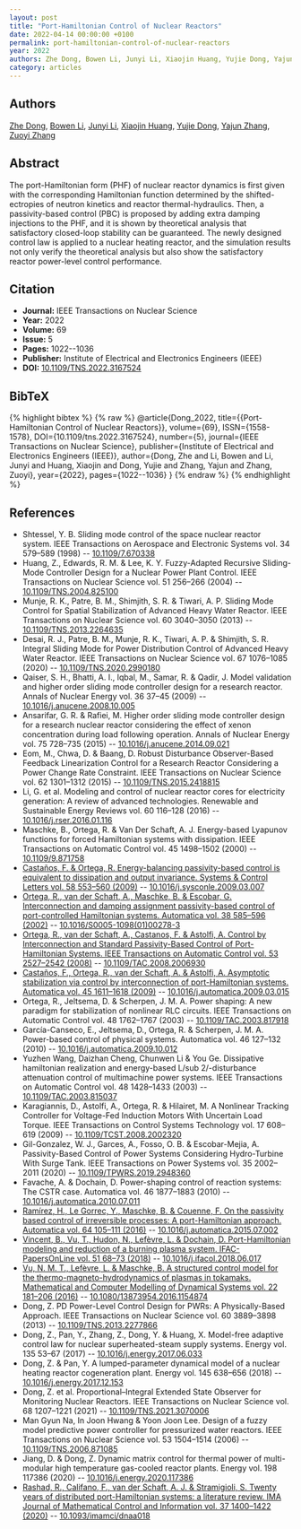 ```yaml
---
layout: post
title: "Port-Hamiltonian Control of Nuclear Reactors"
date: 2022-04-14 00:00:00 +0100
permalink: port-hamiltonian-control-of-nuclear-reactors
year: 2022
authors: Zhe Dong, Bowen Li, Junyi Li, Xiaojin Huang, Yujie Dong, Yajun Zhang, Zuoyi Zhang
category: articles
---
```

 
## Authors
[Zhe Dong](authors/zhe-dong), [Bowen Li](authors/bowen-li), [Junyi Li](authors/junyi-li), [Xiaojin Huang](authors/xiaojin-huang), [Yujie Dong](authors/yujie-dong), [Yajun Zhang](authors/yajun-zhang), [Zuoyi Zhang](authors/zuoyi-zhang)
 
## Abstract
The port-Hamiltonian form (PHF) of nuclear reactor dynamics is first given with the corresponding Hamiltonian function determined by the shifted-ectropies of neutron kinetics and reactor thermal-hydraulics. Then, a passivity-based control (PBC) is proposed by adding extra damping injections to the PHF, and it is shown by theoretical analysis that satisfactory closed-loop stability can be guaranteed. The newly designed control law is applied to a nuclear heating reactor, and the simulation results not only verify the theoretical analysis but also show the satisfactory reactor power-level control performance.
 
## Citation
- **Journal:** IEEE Transactions on Nuclear Science
- **Year:** 2022
- **Volume:** 69
- **Issue:** 5
- **Pages:** 1022--1036
- **Publisher:** Institute of Electrical and Electronics Engineers (IEEE)
- **DOI:** [10.1109/TNS.2022.3167524](https://doi.org/10.1109/TNS.2022.3167524)
 
## BibTeX
{% highlight bibtex %}
{% raw %}
@article{Dong_2022,
  title={{Port-Hamiltonian Control of Nuclear Reactors}},
  volume={69},
  ISSN={1558-1578},
  DOI={10.1109/tns.2022.3167524},
  number={5},
  journal={IEEE Transactions on Nuclear Science},
  publisher={Institute of Electrical and Electronics Engineers (IEEE)},
  author={Dong, Zhe and Li, Bowen and Li, Junyi and Huang, Xiaojin and Dong, Yujie and Zhang, Yajun and Zhang, Zuoyi},
  year={2022},
  pages={1022--1036}
}
{% endraw %}
{% endhighlight %}
 
## References
- Shtessel, Y. B. Sliding mode control of the space nuclear reactor system. IEEE Transactions on Aerospace and Electronic Systems vol. 34 579–589 (1998) -- [10.1109/7.670338](https://doi.org/10.1109/7.670338)
- Huang, Z., Edwards, R. M. & Lee, K. Y. Fuzzy-Adapted Recursive Sliding-Mode Controller Design for a Nuclear Power Plant Control. IEEE Transactions on Nuclear Science vol. 51 256–266 (2004) -- [10.1109/TNS.2004.825100](https://doi.org/10.1109/TNS.2004.825100)
- Munje, R. K., Patre, B. M., Shimjith, S. R. & Tiwari, A. P. Sliding Mode Control for Spatial Stabilization of Advanced Heavy Water Reactor. IEEE Transactions on Nuclear Science vol. 60 3040–3050 (2013) -- [10.1109/TNS.2013.2264635](https://doi.org/10.1109/TNS.2013.2264635)
- Desai, R. J., Patre, B. M., Munje, R. K., Tiwari, A. P. & Shimjith, S. R. Integral Sliding Mode for Power Distribution Control of Advanced Heavy Water Reactor. IEEE Transactions on Nuclear Science vol. 67 1076–1085 (2020) -- [10.1109/TNS.2020.2990180](https://doi.org/10.1109/TNS.2020.2990180)
- Qaiser, S. H., Bhatti, A. I., Iqbal, M., Samar, R. & Qadir, J. Model validation and higher order sliding mode controller design for a research reactor. Annals of Nuclear Energy vol. 36 37–45 (2009) -- [10.1016/j.anucene.2008.10.005](https://doi.org/10.1016/j.anucene.2008.10.005)
- Ansarifar, G. R. & Rafiei, M. Higher order sliding mode controller design for a research nuclear reactor considering the effect of xenon concentration during load following operation. Annals of Nuclear Energy vol. 75 728–735 (2015) -- [10.1016/j.anucene.2014.09.021](https://doi.org/10.1016/j.anucene.2014.09.021)
- Eom, M., Chwa, D. & Baang, D. Robust Disturbance Observer-Based Feedback Linearization Control for a Research Reactor Considering a Power Change Rate Constraint. IEEE Transactions on Nuclear Science vol. 62 1301–1312 (2015) -- [10.1109/TNS.2015.2418815](https://doi.org/10.1109/TNS.2015.2418815)
- Li, G. et al. Modeling and control of nuclear reactor cores for electricity generation: A review of advanced technologies. Renewable and Sustainable Energy Reviews vol. 60 116–128 (2016) -- [10.1016/j.rser.2016.01.116](https://doi.org/10.1016/j.rser.2016.01.116)
- Maschke, B., Ortega, R. & Van Der Schaft, A. J. Energy-based Lyapunov functions for forced Hamiltonian systems with dissipation. IEEE Transactions on Automatic Control vol. 45 1498–1502 (2000) -- [10.1109/9.871758](https://doi.org/10.1109/9.871758)
- [Castaños, F. & Ortega, R. Energy-balancing passivity-based control is equivalent to dissipation and output invariance. Systems &amp; Control Letters vol. 58 553–560 (2009)](energy-balancing-passivity-based-control-is-equivalent-to-dissipation-and-output-invariance) -- [10.1016/j.sysconle.2009.03.007](https://doi.org/10.1016/j.sysconle.2009.03.007)
- [Ortega, R., van der Schaft, A., Maschke, B. & Escobar, G. Interconnection and damping assignment passivity-based control of port-controlled Hamiltonian systems. Automatica vol. 38 585–596 (2002)](interconnection-and-damping-assignment-passivity-based-control-of-port-controlled-hamiltonian-systems) -- [10.1016/S0005-1098(01)00278-3](https://doi.org/10.1016/S0005-1098(01)00278-3)
- [Ortega, R., van der Schaft, A., Castanos, F. & Astolfi, A. Control by Interconnection and Standard Passivity-Based Control of Port-Hamiltonian Systems. IEEE Transactions on Automatic Control vol. 53 2527–2542 (2008)](control-by-interconnection-and-standard-passivity-based-control-of-port-hamiltonian-systems) -- [10.1109/TAC.2008.2006930](https://doi.org/10.1109/TAC.2008.2006930)
- [Castaños, F., Ortega, R., van der Schaft, A. & Astolfi, A. Asymptotic stabilization via control by interconnection of port-Hamiltonian systems. Automatica vol. 45 1611–1618 (2009)](asymptotic-stabilization-via-control-by-interconnection-of-port-hamiltonian-systems) -- [10.1016/j.automatica.2009.03.015](https://doi.org/10.1016/j.automatica.2009.03.015)
- Ortega, R., Jeltsema, D. & Scherpen, J. M. A. Power shaping: A new paradigm for stabilization of nonlinear RLC circuits. IEEE Transactions on Automatic Control vol. 48 1762–1767 (2003) -- [10.1109/TAC.2003.817918](https://doi.org/10.1109/TAC.2003.817918)
- García-Canseco, E., Jeltsema, D., Ortega, R. & Scherpen, J. M. A. Power-based control of physical systems. Automatica vol. 46 127–132 (2010) -- [10.1016/j.automatica.2009.10.012](https://doi.org/10.1016/j.automatica.2009.10.012)
- Yuzhen Wang, Daizhan Cheng, Chunwen Li & You Ge. Dissipative hamiltonian realization and energy-based L/sub 2/-disturbance attenuation control of multimachine power systems. IEEE Transactions on Automatic Control vol. 48 1428–1433 (2003) -- [10.1109/TAC.2003.815037](https://doi.org/10.1109/TAC.2003.815037)
- Karagiannis, D., Astolfi, A., Ortega, R. & Hilairet, M. A Nonlinear Tracking Controller for Voltage-Fed Induction Motors With Uncertain Load Torque. IEEE Transactions on Control Systems Technology vol. 17 608–619 (2009) -- [10.1109/TCST.2008.2002320](https://doi.org/10.1109/TCST.2008.2002320)
- Gil-Gonzalez, W. J., Garces, A., Fosso, O. B. & Escobar-Mejia, A. Passivity-Based Control of Power Systems Considering Hydro-Turbine With Surge Tank. IEEE Transactions on Power Systems vol. 35 2002–2011 (2020) -- [10.1109/TPWRS.2019.2948360](https://doi.org/10.1109/TPWRS.2019.2948360)
- Favache, A. & Dochain, D. Power-shaping control of reaction systems: The CSTR case. Automatica vol. 46 1877–1883 (2010) -- [10.1016/j.automatica.2010.07.011](https://doi.org/10.1016/j.automatica.2010.07.011)
- [Ramírez, H., Le Gorrec, Y., Maschke, B. & Couenne, F. On the passivity based control of irreversible processes: A port-Hamiltonian approach. Automatica vol. 64 105–111 (2016)](on-the-passivity-based-control-of-irreversible-processes-a-port-hamiltonian-approach) -- [10.1016/j.automatica.2015.07.002](https://doi.org/10.1016/j.automatica.2015.07.002)
- [Vincent, B., Vu, T., Hudon, N., Lefèvre, L. & Dochain, D. Port-Hamiltonian modeling and reduction of a burning plasma system. IFAC-PapersOnLine vol. 51 68–73 (2018)](port-hamiltonian-modeling-and-reduction-of-a-burning-plasma-system) -- [10.1016/j.ifacol.2018.06.017](https://doi.org/10.1016/j.ifacol.2018.06.017)
- [Vu, N. M. T., Lefèvre, L. & Maschke, B. A structured control model for the thermo-magneto-hydrodynamics of plasmas in tokamaks. Mathematical and Computer Modelling of Dynamical Systems vol. 22 181–206 (2016)](a-structured-control-model-for-the-thermo-magneto-hydrodynamics-of-plasmas-in-tokamaks) -- [10.1080/13873954.2016.1154874](https://doi.org/10.1080/13873954.2016.1154874)
- Dong, Z. PD Power-Level Control Design for PWRs: A Physically-Based Approach. IEEE Transactions on Nuclear Science vol. 60 3889–3898 (2013) -- [10.1109/TNS.2013.2277866](https://doi.org/10.1109/TNS.2013.2277866)
- Dong, Z., Pan, Y., Zhang, Z., Dong, Y. & Huang, X. Model-free adaptive control law for nuclear superheated-steam supply systems. Energy vol. 135 53–67 (2017) -- [10.1016/j.energy.2017.06.033](https://doi.org/10.1016/j.energy.2017.06.033)
- Dong, Z. & Pan, Y. A lumped-parameter dynamical model of a nuclear heating reactor cogeneration plant. Energy vol. 145 638–656 (2018) -- [10.1016/j.energy.2017.12.153](https://doi.org/10.1016/j.energy.2017.12.153)
- Dong, Z. et al. Proportional–Integral Extended State Observer for Monitoring Nuclear Reactors. IEEE Transactions on Nuclear Science vol. 68 1207–1221 (2021) -- [10.1109/TNS.2021.3070006](https://doi.org/10.1109/TNS.2021.3070006)
- Man Gyun Na, In Joon Hwang & Yoon Joon Lee. Design of a fuzzy model predictive power controller for pressurized water reactors. IEEE Transactions on Nuclear Science vol. 53 1504–1514 (2006) -- [10.1109/TNS.2006.871085](https://doi.org/10.1109/TNS.2006.871085)
- Jiang, D. & Dong, Z. Dynamic matrix control for thermal power of multi-modular high temperature gas-cooled reactor plants. Energy vol. 198 117386 (2020) -- [10.1016/j.energy.2020.117386](https://doi.org/10.1016/j.energy.2020.117386)
- [Rashad, R., Califano, F., van der Schaft, A. J. & Stramigioli, S. Twenty years of distributed port-Hamiltonian systems: a literature review. IMA Journal of Mathematical Control and Information vol. 37 1400–1422 (2020)](twenty-years-of-distributed-port-hamiltonian-systems-a-literature-review) -- [10.1093/imamci/dnaa018](https://doi.org/10.1093/imamci/dnaa018)

